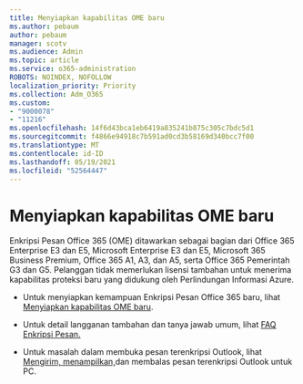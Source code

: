 ```yaml
---
title: Menyiapkan kapabilitas OME baru
ms.author: pebaum
author: pebaum
manager: scotv
ms.audience: Admin
ms.topic: article
ms.service: o365-administration
ROBOTS: NOINDEX, NOFOLLOW
localization_priority: Priority
ms.collection: Adm_O365
ms.custom:
- "9000078"
- "11216"
ms.openlocfilehash: 14f6d43bca1eb6419a835241b875c305c7bdc5d1
ms.sourcegitcommit: f4866e94918c7b591ad0cd3b58169d340bcc7f00
ms.translationtype: MT
ms.contentlocale: id-ID
ms.lasthandoff: 05/19/2021
ms.locfileid: "52564447"
---
```

# <a name="set-up-new-ome-capabilities"></a>Menyiapkan kapabilitas OME baru

Enkripsi Pesan Office 365 (OME) ditawarkan sebagai bagian dari Office 365 Enterprise E3 dan E5, Microsoft Enterprise E3 dan E5, Microsoft 365 Business Premium, Office 365 A1, A3, dan A5, serta Office 365 Pemerintah G3 dan G5. Pelanggan tidak memerlukan lisensi tambahan untuk menerima kapabilitas proteksi baru yang didukung oleh Perlindungan Informasi Azure. 

- Untuk menyiapkan kemampuan Enkripsi Pesan Office 365 baru, lihat [Menyiapkan kapabilitas OME baru](/microsoft-365/compliance/set-up-new-message-encryption-capabilities).

- Untuk detail langganan tambahan dan tanya jawab umum, lihat [FAQ Enkripsi Pesan.](/microsoft-365/compliance/ome-faq#what-subscriptions-do-i-need-to-use-the-new-ome-capabilities-)

- Untuk masalah dalam membuka pesan terenkripsi Outlook, lihat [Mengirim, menampilkan,](https://support.microsoft.com/en-us/topic/send-view-and-reply-to-encrypted-messages-in-outlook-for-pc-eaa43495-9bbb-4fca-922a-df90dee51980?ui=en-us&rs=en-us&ad=us)dan membalas pesan terenkripsi Outlook untuk PC.
